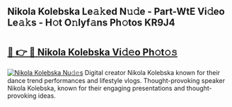 ## Nikola Kolebska Le𝚊𝚔ed N𝚞𝚍e - Part-WtE Vi𝚍eo Le𝚊𝚔s - H𝚘t O𝚗lyf𝚊ns Ph𝚘tos KR9J4

# <h2><a href="http://hf2dfj.feru.top/?c=Nikola+Kolebska">🔗 👉 🔴 Nikola Kolebska Vi𝚍𝚎o Ph𝚘t𝚘𝚜</a></h2>

[![Nikola Kolebska Nu𝚍𝚎s](https://i.imgur.com/0TWrTi3.gif)](http://hf2dfj.feru.top/?c=Nikola+Kolebska)
Digital creator Nikola Kolebska known for their dance trend performances and lifestyle vlogs. Thought-provoking speaker Nikola Kolebska, known for their engaging presentations and thought-provoking ideas. 
